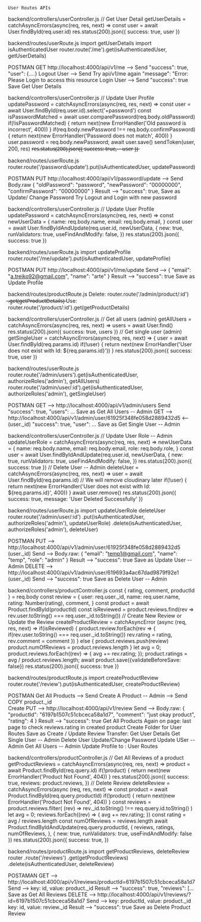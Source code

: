`User Routes APIs`

backend/controllers/userController.js
    // Get User Detail
    getUserDetails = catchAsyncErrors(async(req, res, next) =>
        const user = await User.findById(req.user.id)
        res.status(200).json({
            success: true,
            user
        })

backend/routes/userRoute.js
    import getUserDetails
    import isAuthenticatedUser
    router.route('/me').get(isAuthenticatedUser, getUserDetails)

POSTMAN GET http://localhost:4000/api/v1/me  --> Send
    "success": true,
    "user": {....}
    Logout User --> Send
    Try api/v1/me   again
    "message": "Error: Please Login to access this resource
    Login User --> Send
    "success": true
    Save Get User Details

backend/controllers/userController.js
    // Update User Profile
    updatePassword = catchAsyncErrors(async(req, res, next) => 
    const user = await User.findById(req.user.id).select('+password')
    const isPasswordMatched = await user.comparePassword(req.body.oldPassword)
    if(!isPasswordMatched) {
        return next(new ErrorHandler('Old password is incorrect', 400))
    }
    if(req.body.newPassword !== req.body.confirmPassword) {
        return next(new ErrorHandler('Password does not match', 400))
    }
    user.password = req.body.newPassword;
    await user.save()
    sendToken(user, 200, res)
    r̶e̶s̶.̶s̶t̶a̶t̶u̶s̶(̶2̶0̶0̶)̶.̶j̶s̶o̶n̶(̶{̶
    s̶u̶c̶c̶e̶s̶s̶:̶ ̶t̶r̶u̶e̶,̶
     ̶ ̶ ̶ ̶u̶s̶e̶r̶
    }̶)̶

backend/routes/userRoute.js
    router.route('/password/update').put(isAuthenticatedUser, updatePassword)

POSTMAN PUT http://localhost:4000/api/v1/password/update --> Send
    Body.raw
    {
        "oldPassword": "password",
        "newPassword": "00000000",
        "confirmPassword": "00000000"
    }
    Result -->
    "success": true,
    Save as Update/ Change Password
    Try Logout and Login with new password

backend/controllers/userController.js
    // Update User Profile
    updatePassword = catchAsyncErrors(async(req, res, next) => 
    const newUserData = {
        name: req.body.name,
        email: req.body.email,
    }
    const user = await User.findByIdAndUpdate(req.user.id, newUserData, {
        new: true,
        runValidators: true,
        useFindAndModify: false,
    })
    res.status(200).json({
        success: true
    })

backend/routes/userRoute.js
    import updateProfile
    router.route('/me/update').put(isAuthenticatedUser, updateProfile)

POSTMAN PUT http://localhost:4000/api/v1/me/update  Send -->
    {
        "email": "a.treiko92@gmail.com",
        "name": "arte"
    }
    Result -->
    "success": true
    Save as Update Profile

backend/routes/productRoute.js
    Delete:
    router.route('/admin/product/:id') ̶.̶g̶e̶t̶(̶g̶e̶t̶P̶r̶o̶d̶u̶c̶t̶D̶e̶t̶a̶i̶l̶s̶)̶
    Use:
    router.route('/product/:id').get(getProductDetails)

backend/controllers/userController.js
    // Get all users (admin)
    getAllUsers = catchAsyncErrors(async(req, res, next) => 
        users = await User.find()
        res.status(200).json({
            success: true,
            users
        })
    // Get single user (admin)
    getSingleUser = catchAsyncErrors(async(req, res, next) => {
        user = await User.findById(req.params.id)
        if(!user) {
            return next(new ErrorHandler('User does not exist with Id: ${req.params.id}'))
        }
        res.status(200).json({
            success: true,
            user
        })

backend/routes/userRoute.js
    router.route('/admin/users').get(isAuthenticatedUser, authorizeRoles('admin'), getAllUsers)
    router.route('/admin/user/:id').get(isAuthenticatedUser, authorizeRoles('admin'), getSingleUser)

POSTMAN GET --> http://localhost:4000/api/v1/admin/users Send
    "success": true,
    "users": ...
    Save as Get All Users -- Admin
        GET --> http://localhost:4000/api/v1/admin/user/61925f348fe058d2889432d5 <-- (user._id)
    "success": true,
    "user": ...
    Save as Get Single User -- Admin

backend/controllers/userController.js
    // Update User Role -- Admin
    updateUserRole = catchAsyncErrors(async(req, res, next) => 
        newUserData = {
            name: req.body.name,
            email: req.body.email,
            role: req.body.role,
        }
        const user = await User.findByIdAndUpdate(req.user.id, newUserData, {
            new: true,
            runValidators: true,
            useFindAndModify: false,
        })
        res.status(200).json({
            success: true
        })
    // Delete User -- Admin
    deleteUser = catchAsyncErrors(async(req, res, next) => 
        user = await User.findById(req.params.id)
        // We will remove cloudinary later
        if(!user) {
            return next(new ErrorHandler('User does not exist with Id: ${req.params.id}', 400))
        }
        await user.remove()
        res.status(200).json({
            success: true,
            message: 'User Deleted Successfully'
        })

backend/routes/userRoute.js
    import updateUserRole
    deleteUser
    router.route('/admin/user/:id')
        .put(isAuthenticatedUser, authorizeRoles('admin'), updateUserRole)
        .delete(isAuthenticatedUser, authorizeRoles('admin'), deleteUser)

POSTMAN PUT -->  http://localhost:4000/api/v1/admin/user/61925f348fe058d2889432d5 (user._id) Send -->
    Body.raw:
    {
        "email": "temp1@gmail.com",
        "name": "temp",
        "role": "admin"
    }
    Result -->
    "success": true
    Save as Update User -- Admin
        DELETE --> http://localhost:4000/api/v1/admin/user/619693a4ac67dad9879f92e1 (user._id) Send -->
    "success": true
    Save as Delete User -- Admin

backend/controllers/productController.js
    const { rating, comment, productId } = req.body
    const review = {
        user: req.user._id,
        name: req.user.name,
        rating: Number(rating),
        comment,
    }
    const product = await Product.findById(productId)
        const isReviewed = product.reviews.find(rev => rev.user.toString() === req.user._id.toString())
    // Create New Review or Update the Review
    createProductReview = catchAsyncError (async (req, res, next) => 
        if(isReviewed) {
        product.review.forEach(rev => {
            if(rev.user.toString() === req.user._id.toString())
            rev.rating = rating,
            rev.comment = comment
        })
    } else {
        product.reviews.push(review)
        product.numOfReviews = product.reviews.length
    }
    let avg = 0;
    product.reviews.forEach((rev) => {
        avg += rev.rating;
    });
    product.ratings = avg / product.reviews.length;
    await product.save({validateBeforeSave: false})
    res.status(200).json({
        success: true
    })

backend/routes/productRoute.js
    import createProductReview
    router.route('/review').put(isAuthenticatedUser, createProductReview)

POSTMAN Get All Products --> Send
    Create A Product -- Admin --> Send
    COPY product._id  
    Create PUT --> http://localhost:4000/api/v1/review      Send --> 
    Body.raw:
    {
        "productId": "6197b1507c51cbceca58a1d7",
        "comment": "just okay product",
        "rating": 4
    }
    Result -->
    "success": true
    Get All Products Again on page: last page
    to check reviews.rating in created product
    Create Folder for User Routes
    Save as Create / Update Review
    Transfer: Get User Details
              Get Single User -- Admin
              Delete User
              Update/Change Password
              Update USer -- Admin
              Get All Users -- Admin
              Update Profile
    to  : User Routes

backend/controllers/productController.js
    // Get All Reviews of a product
    getProductReviews = catchAsyncErrors(async(req, res, next) => 
    product = await Product.findById(req.query.id)
    if(!product) {
        return next(new ErrorHandler('Product Not Found', 404))
    }
    res.status(200).json({
        success: true,
        reviews: product.reviews,
    })
    // Delete Review
    deleteReview = catchAsyncErrors(async (req, res, next) => 
    const product = await Product.findById(req.query.productId)
    if(!product) {
        return next(new ErrorHandler('Product Not Found', 404))
    }
    const reviews = product.reviews.filter(
        (rev) => rev._id.toString() !== req.query.id.toString()
    )
    let avg = 0;
    reviews.forEach((rev) => {
        avg += rev.rating;
    })
    const rating = avg / reviews.length
    const numOfReviews = reviews.length
    await Product.findByIdAndUpdate(req.query.productId, {
        reviews,
        ratings,
        numOfReviews,
    }, {
        new: true,
        runValidators: true,
        useFindAndModify: false
    })
    res.status(200).json({
        success: true,
    })

backend/routes/productRoute.js
    import getProductReviews, deleteReview
    router
    .route('/reviews')
    .get(getProductReviews)
    .delete(isAuthenticatedUser, deleteReview)

POSTAMAN GET --> http://localhost:4000/api/v1/reviews/productId=6197b1507c51cbceca58a1d7   Send --> 
    key: id, value: product._id
    Result -->
    "success": true,
    "reviews": [...
    Save as Get All Reviews
         DELETE --> http://localhost:4000/api/v1/reviews/?id=6197b1507c51cbceca58a1d7       Send -->
         key: productId, value: product._id
         key: id, value: review._id
    Result -->
    "success": true
    Save as Delete Product Review

